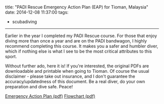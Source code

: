 title: "PADI Rescue Emergency Action Plan (EAP) for Tioman, Malaysia"
date: 2014-12-08 11:37:00
tags:
- scubadiving
---
Earlier in the year I completed my PADI Rescue course. For those that enjoy diving more than once a year and are on the PADI bandwagon, I highly recommend completing this course. It makes you a safer and humbler diver, which if nothing else is what I see to be the most critical attributes to this sport.

Without further ado, here it is! If you're interested, the original PDFs are downloadable and printable when going to Tioman. Of course the usual disclaimer - please take out insurance, and I don't guarantee the accuracy/updatedness of this document. Be a real diver, do your own preparation and dive safe. Peace!

[Emergency Action Plan (pdf)](EAP.pdf)
[Flowchart (pdf)](EAPflowchart.pdf)
<!-- more -->
